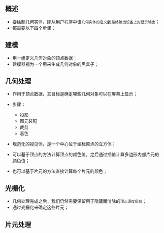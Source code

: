 ## 概述

* 要绘制几何实体，即从用户程序中该`几何实体的定义`到`最终输出设备上的显示输出`；
* 都需要以下四个步骤：

## 建模

* 用一组定义几何对象的顶点数据；
* 建模器视为一个用来生成几何对象的黑盒子；

## 几何处理

* 作用于顶点数据，其目标是确定哪些几何对象可以在屏幕上显示；

* 步骤：
  - 投影
  - 图元装配
  - 裁剪
  - 着色

* 规范化的视见体，是一个中心位于坐标原点的立方体；

* 可以基于顶点的方法计算顶点的颜色值，之后通过插值计算多边形内部片元的颜色值；
* 也可以基于片元的方法直接计算每个片元的颜色；

## 光栅化

* 几何处理完成之后，我们仍然需要保留用于隐藏面消除的`顶点深度信息`；
* 通过光栅化来确定这些片元；

## 片元处理